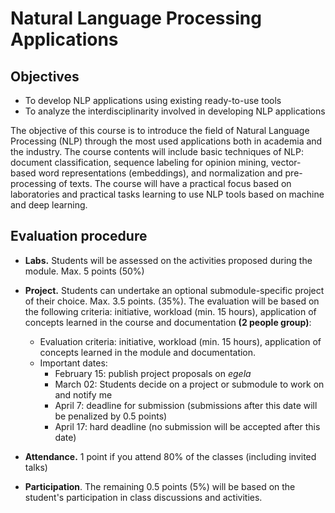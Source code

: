 # Natural Language Processing Applications

## Objectives

- To develop NLP applications using existing ready-to-use tools
- To analyze the interdisciplinarity involved in developing NLP applications

The objective of this course is to introduce the field of Natural Language Processing (NLP) through the most used applications both in academia and the industry. The course contents will include basic techniques of NLP: document classification, sequence labeling for opinion mining, vector-based word representations (embeddings), and normalization and pre-processing of texts. The course will have a practical focus based on laboratories and practical tasks learning to use NLP tools based on machine and deep learning.

## Evaluation procedure

- **Labs.** Students will be assessed on the activities proposed during the module. Max. 5 points (50%)

- **Project.** Students can undertake an optional submodule-specific project of their choice. Max. 3.5 points. (35%). The evaluation will be based on the following criteria: initiative, workload (min. 15 hours), application of concepts learned in the course and documentation **(2 people group)**:
    - Evaluation criteria: initiative, workload (min. 15 hours), application of concepts learned in the module and documentation.
    - Important dates:
        - February 15: publish project proposals on _egela_
        - March 02: Students decide on a project or submodule to work on and notify me
        - April 7: deadline for submission (submissions after this date will be penalized by 0.5 points)
        - April 17: hard deadline (no submission will be accepted after this date)
- **Attendance.** 1 point if you attend 80% of the classes (including invited talks)
- **Participation**. The remaining 0.5 points (5%) will be based on the student&#39;s participation in class discussions and activities.